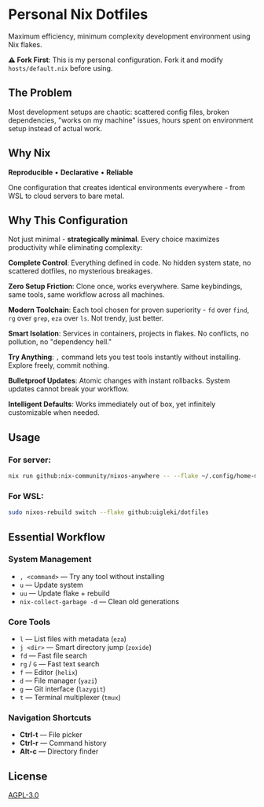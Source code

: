 # Personal Nix Dotfiles

Maximum efficiency, minimum complexity development environment using Nix flakes.

**⚠️ Fork First**: This is my personal configuration. Fork it and modify `hosts/default.nix` before using.

## The Problem

Most development setups are chaotic: scattered config files, broken dependencies, "works on my machine" issues, hours spent on environment setup instead of actual work.

## Why Nix

**Reproducible** • **Declarative** • **Reliable**

One configuration that creates identical environments everywhere - from WSL to cloud servers to bare metal.

## Why This Configuration

Not just minimal - **strategically minimal**. Every choice maximizes productivity while eliminating complexity:

**Complete Control**: Everything defined in code. No hidden system state, no scattered dotfiles, no mysterious breakages.

**Zero Setup Friction**: Clone once, works everywhere. Same keybindings, same tools, same workflow across all machines.

**Modern Toolchain**: Each tool chosen for proven superiority - `fd` over `find`, `rg` over `grep`, `eza` over `ls`. Not trendy, just better.

**Smart Isolation**: Services in containers, projects in flakes. No conflicts, no pollution, no "dependency hell."

**Try Anything**: `,` command lets you test tools instantly without installing. Explore freely, commit nothing.

**Bulletproof Updates**: Atomic changes with instant rollbacks. System updates cannot break your workflow.

**Intelligent Defaults**: Works immediately out of box, yet infinitely customizable when needed.

## Usage

### For server:

```bash
nix run github:nix-community/nixos-anywhere -- --flake ~/.config/home-manager#nazuna --target-host <user>@<host>
```

### For WSL:

```bash
sudo nixos-rebuild switch --flake github:uigleki/dotfiles
```

## Essential Workflow

### System Management

- `, <command>` — Try any tool without installing
- `u` — Update system
- `uu` — Update flake + rebuild
- `nix-collect-garbage -d` — Clean old generations

### Core Tools

- `l` — List files with metadata (`eza`)
- `j <dir>` — Smart directory jump (`zoxide`)
- `fd` — Fast file search
- `rg` / `G` — Fast text search
- `f` — Editor (`helix`)
- `d` — File manager (`yazi`)
- `g` — Git interface (`lazygit`)
- `t` — Terminal multiplexer (`tmux`)

### Navigation Shortcuts

- **Ctrl-t** — File picker
- **Ctrl-r** — Command history
- **Alt-c** — Directory finder

## License

[AGPL-3.0](LICENSE)
